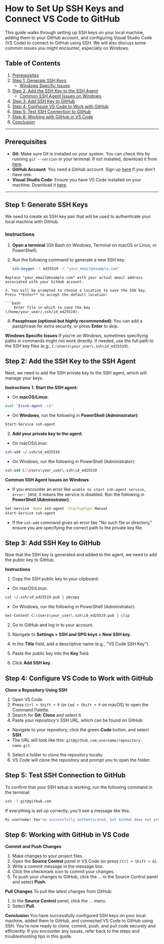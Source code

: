 # How to Set Up SSH Keys and Connect VS Code to GitHub

This guide walks through setting up SSH keys on your local machine, adding them to your GitHub account, and configuring Visual Studio Code (VS Code) to connect to GitHub using SSH. We will also discuss some common issues you might encounter, especially on Windows.

## Table of Contents
1. [Prerequisites](#prerequisites)
2. [Step 1: Generate SSH Keys](#step-1-generate-ssh-keys)
   - [Windows Specific Issues](#windows-specific-issues)
3. [Step 2: Add the SSH Key to the SSH Agent](#step-2-add-the-ssh-key-to-the-ssh-agent)
   - [Common SSH Agent Issues on Windows](#common-ssh-agent-issues-on-windows)
4. [Step 3: Add SSH Key to GitHub](#step-3-add-ssh-key-to-github)
5. [Step 4: Configure VS Code to Work with GitHub](#step-4-configure-vs-code-to-work-with-github)
6. [Step 5: Test SSH Connection to GitHub](#step-5-test-ssh-connection-to-github)
7. [Step 6: Working with GitHub in VS Code](#step-6-working-with-github-in-vs-code)
8. [Conclusion](#conclusion)

---

## Prerequisites

- **Git**: Make sure Git is installed on your system. You can check this by running `git --version` in your terminal. If not installed, download it from [here](https://git-scm.com/downloads).
- **GitHub Account**: You need a GitHub account. Sign up [here](https://github.com/) if you don't have one.
- **Visual Studio Code**: Ensure you have VS Code installed on your machine. Download it [here](https://code.visualstudio.com/).

---

## Step 1: Generate SSH Keys

We need to create an SSH key pair that will be used to authenticate your local machine with GitHub.

### Instructions

1. **Open a terminal** (Git Bash on Windows, Terminal on macOS or Linux, or PowerShell).
2. Run the following command to generate a new SSH key:

   ```bash
   ssh-keygen -t ed25519 -C "your_email@example.com"
```
Replace "your_email@example.com" with your actual email address associated with your GitHub account.

3. You will be prompted to choose a location to save the SSH key. Press **Enter** to accept the default location:

```bash
    Enter file in which to save the key (/home/your_user/.ssh/id_ed25519):
```
4. **Passphrase (optional but highly recommended)**: You can add a passphrase for extra security, or press **Enter** to skip.

**Windows Specific Issues**
If you're on Windows, sometimes specifying paths in commands might not work directly. If needed, use the full path to the SSH key files (e.g., `C:\Users\your_user\.ssh\id_ed25519`).

## Step 2: Add the SSH Key to the SSH Agent

Next, we need to add the SSH private key to the SSH agent, which will manage your keys.

**Instructions**
**1. Start the SSH agent:**

- On **macOS/Linux**:
```bash
eval "$(ssh-agent -s)"
```
- On **Windows**, run the following in **PowerShell (Administrator)**:
```bash
Start-Service ssh-agent
```
2. **Add your private key to the agent**:
- On macOS/Linux:
```bash
ssh-add ~/.ssh/id_ed25519
```
- On Windows, run the following in PowerShell (Administrator):
```bash
ssh-add C:\Users\your_user\.ssh\id_ed25519
```
**Common SSH Agent Issues on Windows**
- If you encounter an error like `unable to start ssh-agent service, error: 1058`, it means the service is disabled. Run the following in **PowerShell (Administrator)**:
```bash
Set-Service -Name ssh-agent -StartupType Manual
Start-Service ssh-agent
```
- If the `ssh-add` command gives an error like "No such file or directory," ensure you are specifying the correct path to the private key file.

## Step 3: Add SSH Key to GitHub
Now that the SSH key is generated and added to the agent, we need to add the public key to GitHub.

**Instructions**
1. Copy the SSH public key to your clipboard:
- On macOS/Linux:
```bash
cat ~/.ssh/id_ed25519.pub | pbcopy
```
- On Windows, run the following in PowerShell (Administrator):
```bash
Get-Content C:\Users\your_user\.ssh\id_ed25519.pub | clip
```
2. Go to GitHub and log in to your account.

3. Navigate to **Settings > SSH and GPG keys > New SSH key**.

4. In the **Title** field, add a descriptive name (e.g., "VS Code SSH Key").

5. Paste the public key into the **Key** field.

6. Click **Add SSH key**.

## Step 4: Configure VS Code to Work with GitHub
**Clone a Repository Using SSH**
1. Open VS Code.
2. Press `Ctrl + Shift + P` (or `Cmd + Shift + P` on macOS) to open the Command Palette.
3. Search for **Git: Clone** and select it.
4. Paste your repository's SSH URL, which can be found on GitHub:
- Navigate to your repository, click the green **Code** button, and select **SSH**.
- The URL will look like this: `git@github.com:username/repository-name.git`.
5. Select a folder to clone the repository locally.
6. VS Code will clone the repository and prompt you to open the folder.

## Step 5: Test SSH Connection to GitHub
To confirm that your SSH setup is working, run the following command in the terminal:
```bash
ssh -T git@github.com
```

If everything is set up correctly, you'll see a message like this:
```bash
Hi username! You've successfully authenticated, but GitHub does not provide shell access.
```

## Step 6: Working with GitHub in VS Code
**Commit and Push Changes**
1. Make changes to your project files.
2. Open the **Source Control** panel in VS Code (or press `Ctrl + Shift + G`).
3. Write a commit message in the message box.
4. Click the checkmark icon to commit your changes.
5. To push your changes to GitHub, click the ... in the Source Control panel and select **Push**.

**Pull Changes**
To pull the latest changes from GitHub:

1. In the **Source Control** panel, click the ... menu.
2. Select **Pull**.

**Conclusion**
You have successfully configured SSH keys on your local machine, added them to GitHub, and connected VS Code to GitHub using SSH. You're now ready to clone, commit, push, and pull code securely and efficiently. If you encounter any issues, refer back to the steps and troubleshooting tips in this guide.